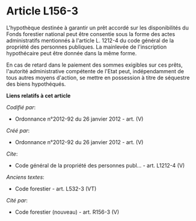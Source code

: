 # Article L156-3

L'hypothèque destinée à garantir un prêt accordé sur les disponibilités du Fonds forestier national peut être consentie sous
la forme des actes administratifs mentionnés à l'article L. 1212-4 du code général de la propriété des personnes publiques.
La mainlevée de l'inscription hypothécaire peut être donnée dans la même forme.

En cas de retard dans le paiement des sommes exigibles sur ces prêts, l'autorité administrative compétente de l'Etat peut,
indépendamment de tous autres moyens d'action, se mettre en possession à titre de séquestre des biens hypothéqués.

**Liens relatifs à cet article**

_Codifié par_:

  - Ordonnance n°2012-92 du 26 janvier 2012 - art. (V)

_Créé par_:

  - Ordonnance n°2012-92 du 26 janvier 2012 - art. (V)

_Cite_:

  - Code général de la propriété des personnes publ... - art. L1212-4 (V)

_Anciens textes_:

  - Code forestier - art. L532-3 (VT)

_Cité par_:

  - Code forestier (nouveau) - art. R156-3 (V)
